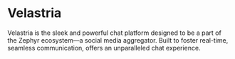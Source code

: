 # Velastria
Velastria is the sleek and powerful chat platform designed to be a part of the Zephyr ecosystem—a social media aggregator. Built to foster real-time, seamless communication, offers an unparalleled chat experience.

